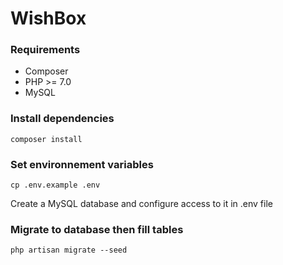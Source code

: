# WishBox

### Requirements
- Composer
- PHP >= 7.0
- MySQL

### Install dependencies
```shell
composer install
```

### Set environnement variables
```shell
cp .env.example .env
```

Create a MySQL database and configure access to it in .env file

### Migrate to database then fill tables 
```shell
php artisan migrate --seed
```




